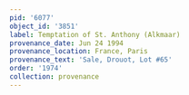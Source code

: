 ```yaml
---
pid: '6077'
object_id: '3851'
label: Temptation of St. Anthony (Alkmaar)
provenance_date: Jun 24 1994
provenance_location: France, Paris
provenance_text: 'Sale, Drouot, Lot #65'
order: '1974'
collection: provenance
---
```

